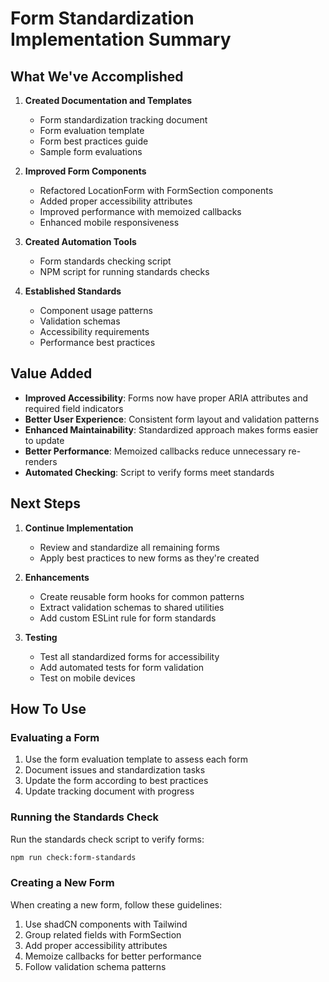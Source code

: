 # Form Standardization Implementation Summary

## What We've Accomplished

1. **Created Documentation and Templates**

   - Form standardization tracking document
   - Form evaluation template
   - Form best practices guide
   - Sample form evaluations

2. **Improved Form Components**

   - Refactored LocationForm with FormSection components
   - Added proper accessibility attributes
   - Improved performance with memoized callbacks
   - Enhanced mobile responsiveness

3. **Created Automation Tools**

   - Form standards checking script
   - NPM script for running standards checks

4. **Established Standards**
   - Component usage patterns
   - Validation schemas
   - Accessibility requirements
   - Performance best practices

## Value Added

- **Improved Accessibility**: Forms now have proper ARIA attributes and required field indicators
- **Better User Experience**: Consistent form layout and validation patterns
- **Enhanced Maintainability**: Standardized approach makes forms easier to update
- **Better Performance**: Memoized callbacks reduce unnecessary re-renders
- **Automated Checking**: Script to verify forms meet standards

## Next Steps

1. **Continue Implementation**

   - Review and standardize all remaining forms
   - Apply best practices to new forms as they're created

2. **Enhancements**

   - Create reusable form hooks for common patterns
   - Extract validation schemas to shared utilities
   - Add custom ESLint rule for form standards

3. **Testing**
   - Test all standardized forms for accessibility
   - Add automated tests for form validation
   - Test on mobile devices

## How To Use

### Evaluating a Form

1. Use the form evaluation template to assess each form
2. Document issues and standardization tasks
3. Update the form according to best practices
4. Update tracking document with progress

### Running the Standards Check

Run the standards check script to verify forms:

```bash
npm run check:form-standards
```

### Creating a New Form

When creating a new form, follow these guidelines:

1. Use shadCN components with Tailwind
2. Group related fields with FormSection
3. Add proper accessibility attributes
4. Memoize callbacks for better performance
5. Follow validation schema patterns
